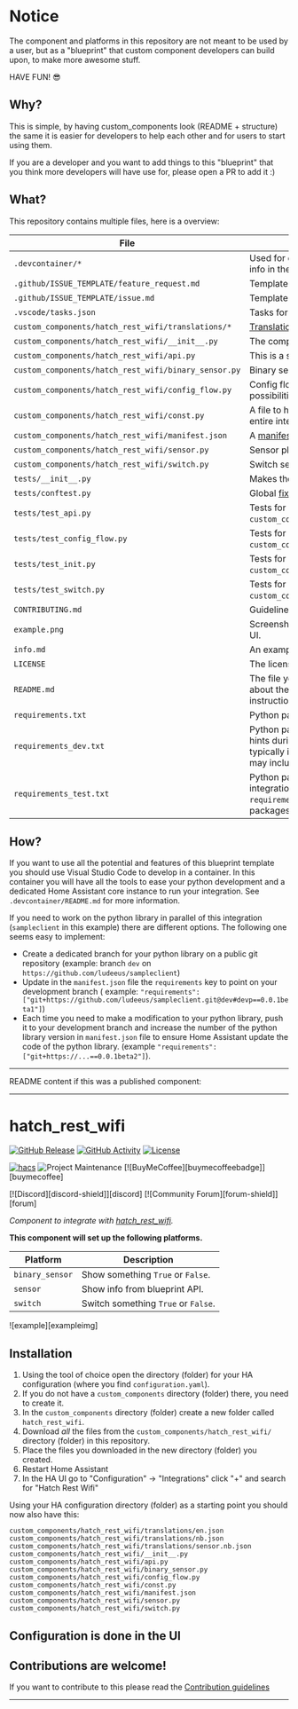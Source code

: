 # Notice

The component and platforms in this repository are not meant to be used by a
user, but as a "blueprint" that custom component developers can build
upon, to make more awesome stuff.

HAVE FUN! 😎

## Why?

This is simple, by having custom_components look (README + structure) the same
it is easier for developers to help each other and for users to start using them.

If you are a developer and you want to add things to this "blueprint" that you think more
developers will have use for, please open a PR to add it :)

## What?

This repository contains multiple files, here is a overview:

| File                                                 | Purpose                                                                                                                                                                                                                                         |
| ---------------------------------------------------- | ----------------------------------------------------------------------------------------------------------------------------------------------------------------------------------------------------------------------------------------------- |
| `.devcontainer/*`                                    | Used for development/testing with VSCODE, more info in the readme file in that dir.                                                                                                                                                             |
| `.github/ISSUE_TEMPLATE/feature_request.md`          | Template for Feature Requests                                                                                                                                                                                                                   |
| `.github/ISSUE_TEMPLATE/issue.md`                    | Template for issues                                                                                                                                                                                                                             |
| `.vscode/tasks.json`                                 | Tasks for the devcontainer.                                                                                                                                                                                                                     |
| `custom_components/hatch_rest_wifi/translations/*`   | [Translation files.](https://developers.home-assistant.io/docs/internationalization/custom_integration)                                                                                                                                         |
| `custom_components/hatch_rest_wifi/__init__.py`      | The component file for the integration.                                                                                                                                                                                                         |
| `custom_components/hatch_rest_wifi/api.py`           | This is a sample API client.                                                                                                                                                                                                                    |
| `custom_components/hatch_rest_wifi/binary_sensor.py` | Binary sensor platform for the integration.                                                                                                                                                                                                     |
| `custom_components/hatch_rest_wifi/config_flow.py`   | Config flow file, this adds the UI configuration possibilities.                                                                                                                                                                                 |
| `custom_components/hatch_rest_wifi/const.py`         | A file to hold shared variables/constants for the entire integration.                                                                                                                                                                           |
| `custom_components/hatch_rest_wifi/manifest.json`    | A [manifest file](https://developers.home-assistant.io/docs/en/creating_integration_manifest.html) for Home Assistant.                                                                                                                          |
| `custom_components/hatch_rest_wifi/sensor.py`        | Sensor platform for the integration.                                                                                                                                                                                                            |
| `custom_components/hatch_rest_wifi/switch.py`        | Switch sensor platform for the integration.                                                                                                                                                                                                     |
| `tests/__init__.py`                                  | Makes the `tests` folder a module.                                                                                                                                                                                                              |
| `tests/conftest.py`                                  | Global [fixtures](https://docs.pytest.org/en/stable/fixture.html) used in tests to [patch](https://docs.python.org/3/library/unittest.mock.html#unittest.mock.patch) functions.                                                                 |
| `tests/test_api.py`                                  | Tests for `custom_components/hatch_rest_wifi/api.py`.                                                                                                                                                                                           |
| `tests/test_config_flow.py`                          | Tests for `custom_components/hatch_rest_wifi/config_flow.py`.                                                                                                                                                                                   |
| `tests/test_init.py`                                 | Tests for `custom_components/hatch_rest_wifi/__init__.py`.                                                                                                                                                                                      |
| `tests/test_switch.py`                               | Tests for `custom_components/hatch_rest_wifi/switch.py`.                                                                                                                                                                                        |
| `CONTRIBUTING.md`                                    | Guidelines on how to contribute.                                                                                                                                                                                                                |
| `example.png`                                        | Screenshot that demonstrate how it might look in the UI.                                                                                                                                                                                        |
| `info.md`                                            | An example on a info file (used by [hacs][hacs]).                                                                                                                                                                                               |
| `LICENSE`                                            | The license file for the project.                                                                                                                                                                                                               |
| `README.md`                                          | The file you are reading now, should contain info about the integration, installation and configuration instructions.                                                                                                                           |
| `requirements.txt`                                   | Python packages used by this integration.                                                                                                                                                                                                       |
| `requirements_dev.txt`                               | Python packages used to provide [IntelliSense](https://code.visualstudio.com/docs/editor/intellisense)/code hints during development of this integration, typically includes packages in `requirements.txt` but may include additional packages |
| `requirements_test.txt`                              | Python packages required to run the tests for this integration, typically includes packages in `requirements_dev.txt` but may include additional packages                                                                                       |

## How?

If you want to use all the potential and features of this blueprint template you
should use Visual Studio Code to develop in a container. In this container you
will have all the tools to ease your python development and a dedicated Home
Assistant core instance to run your integration. See `.devcontainer/README.md` for more information.

If you need to work on the python library in parallel of this integration
(`sampleclient` in this example) there are different options. The following one seems
easy to implement:

- Create a dedicated branch for your python library on a public git repository (example: branch
  `dev` on `https://github.com/ludeeus/sampleclient`)
- Update in the `manifest.json` file the `requirements` key to point on your development branch
  ( example: `"requirements": ["git+https://github.com/ludeeus/sampleclient.git@dev#devp==0.0.1beta1"]`)
- Each time you need to make a modification to your python library, push it to your
  development branch and increase the number of the python library version in `manifest.json` file
  to ensure Home Assistant update the code of the python library. (example `"requirements": ["git+https://...==0.0.1beta2"]`).

---

README content if this was a published component:

---

# hatch_rest_wifi

[![GitHub Release][releases-shield]][releases]
[![GitHub Activity][commits-shield]][commits]
[![License][license-shield]](LICENSE)

[![hacs][hacsbadge]][hacs]
![Project Maintenance][maintenance-shield]
[![BuyMeCoffee][buymecoffeebadge]][buymecoffee]

[![Discord][discord-shield]][discord]
[![Community Forum][forum-shield]][forum]

_Component to integrate with [hatch_rest_wifi][hatch_rest_wifi]._

**This component will set up the following platforms.**

| Platform        | Description                         |
| --------------- | ----------------------------------- |
| `binary_sensor` | Show something `True` or `False`.   |
| `sensor`        | Show info from blueprint API.       |
| `switch`        | Switch something `True` or `False`. |

![example][exampleimg]

## Installation

1. Using the tool of choice open the directory (folder) for your HA configuration (where you find `configuration.yaml`).
2. If you do not have a `custom_components` directory (folder) there, you need to create it.
3. In the `custom_components` directory (folder) create a new folder called `hatch_rest_wifi`.
4. Download _all_ the files from the `custom_components/hatch_rest_wifi/` directory (folder) in this repository.
5. Place the files you downloaded in the new directory (folder) you created.
6. Restart Home Assistant
7. In the HA UI go to "Configuration" -> "Integrations" click "+" and search for "Hatch Rest Wifi"

Using your HA configuration directory (folder) as a starting point you should now also have this:

```text
custom_components/hatch_rest_wifi/translations/en.json
custom_components/hatch_rest_wifi/translations/nb.json
custom_components/hatch_rest_wifi/translations/sensor.nb.json
custom_components/hatch_rest_wifi/__init__.py
custom_components/hatch_rest_wifi/api.py
custom_components/hatch_rest_wifi/binary_sensor.py
custom_components/hatch_rest_wifi/config_flow.py
custom_components/hatch_rest_wifi/const.py
custom_components/hatch_rest_wifi/manifest.json
custom_components/hatch_rest_wifi/sensor.py
custom_components/hatch_rest_wifi/switch.py
```

## Configuration is done in the UI

<!---->

## Contributions are welcome!

If you want to contribute to this please read the [Contribution guidelines](CONTRIBUTING.md)

---

[hatch_rest_wifi]: https://github.com/zblust/hass-HatchRestPlus
[commits-shield]: https://img.shields.io/github/commit-activity/y/zblust/hass-HatchRestPlus.svg?style=for-the-badge
[commits]: https://github.com/zblust/hass-HatchRestPlus/commits/master
[hacs]: https://github.com/custom-components/hacs
[hacsbadge]: https://img.shields.io/badge/HACS-Custom-orange.svg?style=for-the-badge
[license-shield]: https://img.shields.io/github/license/zblust/hass-HatchRestPlus.svg?style=for-the-badge
[maintenance-shield]: https://img.shields.io/badge/maintainer-Zach%20Blust%20%40zblust-blue.svg?style=for-the-badge
[releases-shield]: https://img.shields.io/github/release/zblust/hass-HatchRestPlus.svg?style=for-the-badge
[releases]: https://github.com/zblust/hass-HatchRestPlus/releases
